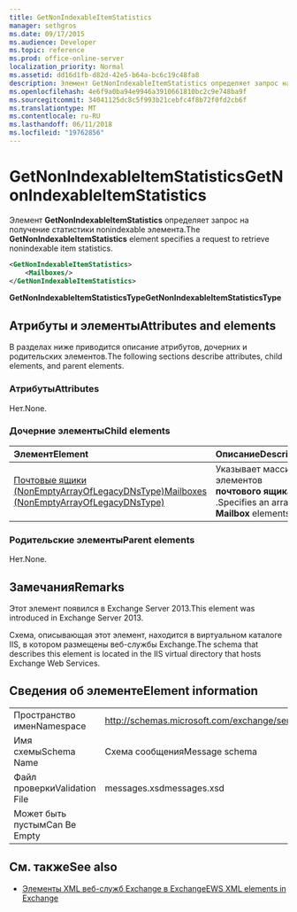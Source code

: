 ```yaml
---
title: GetNonIndexableItemStatistics
manager: sethgros
ms.date: 09/17/2015
ms.audience: Developer
ms.topic: reference
ms.prod: office-online-server
localization_priority: Normal
ms.assetid: dd16d1fb-d82d-42e5-b64a-bc6c19c48fa8
description: Элемент GetNonIndexableItemStatistics определяет запрос на получение статистики nonindexable элемента.
ms.openlocfilehash: 4e6f9a0ba94e9946a3910661810bc2c9e748ba9f
ms.sourcegitcommit: 34041125dc8c5f993b21cebfc4f8b72f0fd2cb6f
ms.translationtype: MT
ms.contentlocale: ru-RU
ms.lasthandoff: 06/11/2018
ms.locfileid: "19762856"
---
```

# <a name="getnonindexableitemstatistics"></a><span data-ttu-id="8a370-103">GetNonIndexableItemStatistics</span><span class="sxs-lookup"><span data-stu-id="8a370-103">GetNonIndexableItemStatistics</span></span>

<span data-ttu-id="8a370-104">Элемент **GetNonIndexableItemStatistics** определяет запрос на получение статистики nonindexable элемента.</span><span class="sxs-lookup"><span data-stu-id="8a370-104">The **GetNonIndexableItemStatistics** element specifies a request to retrieve nonindexable item statistics.</span></span> 
  
```XML
<GetNonIndexableItemStatistics>
    <Mailboxes/>
</GetNonIndexableItemStatistics>
```

 <span data-ttu-id="8a370-105">**GetNonIndexableItemStatisticsType**</span><span class="sxs-lookup"><span data-stu-id="8a370-105">**GetNonIndexableItemStatisticsType**</span></span>
## <a name="attributes-and-elements"></a><span data-ttu-id="8a370-106">Атрибуты и элементы</span><span class="sxs-lookup"><span data-stu-id="8a370-106">Attributes and elements</span></span>

<span data-ttu-id="8a370-107">В разделах ниже приводится описание атрибутов, дочерних и родительских элементов.</span><span class="sxs-lookup"><span data-stu-id="8a370-107">The following sections describe attributes, child elements, and parent elements.</span></span>
  
### <a name="attributes"></a><span data-ttu-id="8a370-108">Атрибуты</span><span class="sxs-lookup"><span data-stu-id="8a370-108">Attributes</span></span>

<span data-ttu-id="8a370-109">Нет.</span><span class="sxs-lookup"><span data-stu-id="8a370-109">None.</span></span>
  
### <a name="child-elements"></a><span data-ttu-id="8a370-110">Дочерние элементы</span><span class="sxs-lookup"><span data-stu-id="8a370-110">Child elements</span></span>

|<span data-ttu-id="8a370-111">**Элемент**</span><span class="sxs-lookup"><span data-stu-id="8a370-111">**Element**</span></span>|<span data-ttu-id="8a370-112">**Описание**</span><span class="sxs-lookup"><span data-stu-id="8a370-112">**Description**</span></span>|
|:-----|:-----|
|[<span data-ttu-id="8a370-113">Почтовые ящики (NonEmptyArrayOfLegacyDNsType)</span><span class="sxs-lookup"><span data-stu-id="8a370-113">Mailboxes (NonEmptyArrayOfLegacyDNsType)</span></span>](mailboxes-nonemptyarrayoflegacydnstype.md) <br/> |<span data-ttu-id="8a370-114">Указывает массив элементов **почтового ящика** .</span><span class="sxs-lookup"><span data-stu-id="8a370-114">Specifies an array of **Mailbox** elements.</span></span>  <br/> |
   
### <a name="parent-elements"></a><span data-ttu-id="8a370-115">Родительские элементы</span><span class="sxs-lookup"><span data-stu-id="8a370-115">Parent elements</span></span>

<span data-ttu-id="8a370-116">Нет.</span><span class="sxs-lookup"><span data-stu-id="8a370-116">None.</span></span>
  
## <a name="remarks"></a><span data-ttu-id="8a370-117">Замечания</span><span class="sxs-lookup"><span data-stu-id="8a370-117">Remarks</span></span>

<span data-ttu-id="8a370-118">Этот элемент появился в Exchange Server 2013.</span><span class="sxs-lookup"><span data-stu-id="8a370-118">This element was introduced in Exchange Server 2013.</span></span>
  
<span data-ttu-id="8a370-119">Схема, описывающая этот элемент, находится в виртуальном каталоге IIS, в котором размещены веб-службы Exchange.</span><span class="sxs-lookup"><span data-stu-id="8a370-119">The schema that describes this element is located in the IIS virtual directory that hosts Exchange Web Services.</span></span>
  
## <a name="element-information"></a><span data-ttu-id="8a370-120">Сведения об элементе</span><span class="sxs-lookup"><span data-stu-id="8a370-120">Element information</span></span>

|||
|:-----|:-----|
|<span data-ttu-id="8a370-121">Пространство имен</span><span class="sxs-lookup"><span data-stu-id="8a370-121">Namespace</span></span>  <br/> |http://schemas.microsoft.com/exchange/services/2006/messages  <br/> |
|<span data-ttu-id="8a370-122">Имя схемы</span><span class="sxs-lookup"><span data-stu-id="8a370-122">Schema Name</span></span>  <br/> |<span data-ttu-id="8a370-123">Схема сообщения</span><span class="sxs-lookup"><span data-stu-id="8a370-123">Message schema</span></span>  <br/> |
|<span data-ttu-id="8a370-124">Файл проверки</span><span class="sxs-lookup"><span data-stu-id="8a370-124">Validation File</span></span>  <br/> |<span data-ttu-id="8a370-125">messages.xsd</span><span class="sxs-lookup"><span data-stu-id="8a370-125">messages.xsd</span></span>  <br/> |
|<span data-ttu-id="8a370-126">Может быть пустым</span><span class="sxs-lookup"><span data-stu-id="8a370-126">Can Be Empty</span></span>  <br/> ||
   
## <a name="see-also"></a><span data-ttu-id="8a370-127">См. также</span><span class="sxs-lookup"><span data-stu-id="8a370-127">See also</span></span>



- [<span data-ttu-id="8a370-128">Элементы XML веб-служб Exchange в Exchange</span><span class="sxs-lookup"><span data-stu-id="8a370-128">EWS XML elements in Exchange</span></span>](ews-xml-elements-in-exchange.md)

